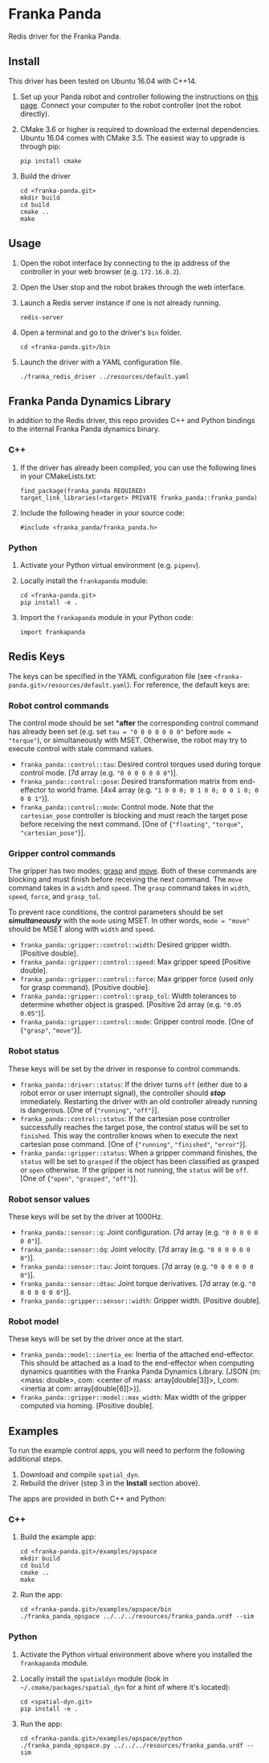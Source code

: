 Franka Panda
============
Redis driver for the Franka Panda.


Install
-------

This driver has been tested on Ubuntu 16.04 with C++14.

1. Set up your Panda robot and controller following the instructions on
   [this page](https://frankaemika.github.io/docs/getting_started.html).
   Connect your computer to the robot controller (not the robot directly).

2. CMake 3.6 or higher is required to download the external dependencies. Ubuntu
   16.04 comes with CMake 3.5. The easiest way to upgrade is through pip:

   ```
   pip install cmake
   ```

3. Build the driver

   ```
   cd <franka-panda.git>
   mkdir build
   cd build
   cmake ..
   make
   ```

Usage
-----

1. Open the robot interface by connecting to the ip address of the controller in
   your web browser (e.g. ```172.16.0.2```).

2. Open the User stop and the robot brakes through the web interface.

3. Launch a Redis server instance if one is not already running.

   ```
   redis-server
   ```

3. Open a terminal and go to the driver's ```bin``` folder.

   ```
   cd <franka-panda.git>/bin
   ```

4. Launch the driver with a YAML configuration file.

   ```
   ./franka_redis_driver ../resources/default.yaml
   ```

Franka Panda Dynamics Library
-----------------------------

In addition to the Redis driver, this repo provides C++ and Python bindings to
the internal Franka Panda dynamics binary.

### C++
1. If the driver has already been compiled, you can use the following lines in
   your CMakeLists.txt:

   ```
   find_package(franka_panda REQUIRED)
   target_link_libraries(<target> PRIVATE franka_panda::franka_panda)
   ```

2. Include the following header in your source code:

   ```
   #include <franka_panda/franka_panda.h>
   ```

### Python
1. Activate your Python virtual environment (e.g. `pipenv`).

2. Locally install the `frankapanda` module:

   ```
   cd <franka-panda.git>
   pip install -e .
   ```

3. Import the `frankapanda` module in your Python code:

   ```
   import frankapanda
   ```

Redis Keys
----------

The keys can be specified in the YAML configuration file (see `<franka-panda.git>/resources/default.yaml`). For reference, the default keys are:

### Robot control commands

The control mode should be set ***after** the corresponding control command has already been set (e.g. set `tau = "0 0 0 0 0 0 0"` before `mode = "torque"`), or simultaneously with MSET. Otherwise, the robot may try to execute control with stale command values.

- `franka_panda::control::tau`: Desired control torques used during torque control mode. \[7d array (e.g. `"0 0 0 0 0 0 0"`)\].
- `franka_panda::control::pose`: Desired transformation matrix from end-effector to world frame. \[4x4 array (e.g. `"1 0 0 0; 0 1 0 0; 0 0 1 0; 0 0 0 1"`)\].
- `franka_panda::control::mode`: Control mode. Note that the `cartesian_pose` controller is blocking and must reach the target pose before receiving the next command. \[One of {`"floating"`, `"torque"`, `"cartesian_pose"`}\].

### Gripper control commands

The gripper has two modes: [grasp](https://frankaemika.github.io/libfranka/classfranka_1_1Gripper.html#a19b711cc7eb4cb560d1c52f0864fdc0d) and [move](https://frankaemika.github.io/libfranka/classfranka_1_1Gripper.html#a331720c9e26f23a5fa3de1e171b1a684). Both of these commands are blocking and must finish before receiving the next command.
The `move` command takes in a `width` and `speed`. The `grasp` command takes in `width`, `speed`, `force`, and `grasp_tol`.

To prevent race conditions, the control parameters should be set ***simultaneously*** with the `mode` using MSET. In other words, `mode = "move"` should be MSET along with `width` and `speed`.

- `franka_panda::gripper::control::width`: Desired gripper width. \[Positive double\].
- `franka_panda::gripper::control::speed`: Max gripper speed \[Positive double\].
- `franka_panda::gripper::control::force`: Max gripper force (used only for grasp command). \[Positive double\].
- `franka_panda::gripper::control::grasp_tol`: Width tolerances to determine whether object is grasped. \[Positive 2d array (e.g. `"0.05 0.05"`)\].
- `franka_panda::gripper::control::mode`: Gripper control mode. \[One of {`"grasp"`, `"move"`}\].

### Robot status

These keys will be set by the driver in response to control commands.

- `franka_panda::driver::status`: If the driver turns `off` (either due to a robot error or user interrupt signal), the controller should ***stop*** immediately. Restarting the driver with an old controller already running is dangerous. \[One of {`"running"`, `"off"`}\].
- `franka_panda::control::status`: If the cartesian pose controller successfully reaches the target pose, the control status will be set to `finished`. This way the controller knows when to execute the next cartesian pose command. \[One of {`"running"`, `"finished"`, `"error"`}\].
- `franka_panda::gripper::status`: When a gripper command finishes, the `status` will be set to `grasped` if the object has been classified as grasped or `open` otherwise. If the gripper is not running, the `status` will be `off`. \[One of {`"open"`, `"grasped"`, `"off"`}\].

### Robot sensor values

These keys will be set by the driver at 1000Hz.

- `franka_panda::sensor::q`: Joint configuration. \[7d array (e.g. `"0 0 0 0 0 0 0"`)\].
- `franka_panda::sensor::dq`: Joint velocity. \[7d array (e.g. `"0 0 0 0 0 0 0"`)\].
- `franka_panda::sensor::tau`: Joint torques. \[7d array (e.g. `"0 0 0 0 0 0 0"`)\].
- `franka_panda::sensor::dtau`: Joint torque derivatives. \[7d array (e.g. `"0 0 0 0 0 0 0"`)\].
- `franka_panda::gripper::sensor::width`: Gripper width. \[Positive double\].

### Robot model

These keys will be set by the driver once at the start.

- `franka_panda::model::inertia_ee`: Inertia of the attached end-effector. This should be attached as a load to the end-effector when computing dynamics quantities with the Franka Panda Dynamics Library. \[JSON {m: <mass: double>, com: <center of mass: array[double[3]]>, I_com: <inertia at com: array[double[6]]>}\].
- `franka_panda::gripper::model::max_width`: Max width of the gripper computed via homing. \[Positive double\].

Examples
--------

To run the example control apps, you will need to perform the following
additional steps.

1. Download and compile `spatial_dyn`.
2. Rebuild the driver (step 3 in the **Install** section above).

The apps are provided in both C++ and Python:

### C++

1. Build the example app:

   ```
   cd <franka-panda.git>/examples/opspace
   mkdir build
   cd build
   cmake ..
   make
   ```

2. Run the app:

   ```
   cd <franka-panda.git>/examples/opspace/bin
   ./franka_panda_opspace ../../../resources/franka_panda.urdf --sim
   ```

### Python

1. Activate the Python virtual environment above where you installed the
   `frankapanda` module.

2. Locally install the `spatialdyn` module (look in
   `~/.cmake/packages/spatial_dyn` for a hint of where it's located):

   ```
   cd <spatial-dyn.git>
   pip install -e .
   ```

3. Run the app:

   ```
   cd <franka-panda.git>/examples/opspace/python
   ./franka_panda_opspace.py ../../../resources/franka_panda.urdf --sim
   ```
